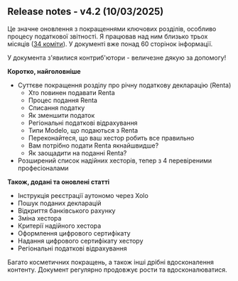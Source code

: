 ## Release notes - v4.2 (10/03/2025)

Це значне оновлення з покращеннями ключових розділів, особливо процесу податкової звітності. Я працював над ним близько
трьох місяців ([34 коміти](https://bit.ly/it-autonomos-github)). У документі вже понад 60 сторінок інформації.

У документа з'явилися контриб'ютори - величезне дякую за допомогу!

**Коротко, найголовніше**

- Суттєве покращення розділу про річну податкову декларацію (Renta)
    - Хто повинен подавати Renta
    - Процес подання Renta
    - Списання податку
    - Як зменшити податок
    - Регіональні податкові відрахування
    - Типи Modelo, що подаються з Renta
    - Переконайтеся, що ваш хестор робить все правильно
    - Вам потрібно подати Renta якнайшвидше?
    - Як заощадити на поданні Renta?
- Розширений список надійних хесторів, тепер з 4 перевіреними професіоналами

**Також, додані та оновлені статті**

- Інструкція реєстрації аутономо через Xolo
- Пошук поданих декларацій
- Відкриття банківського рахунку
- Зміна хестора
- Критерії надійного хестора
- Оформлення цифрового сертифікату
- Надання цифрового сертифікату хестору
- Регіональні податкові відрахування

Багато косметичних покращень, а також інші дрібні вдосконалення контенту. Документ регулярно продовжує рости та
вдосконалюватися.